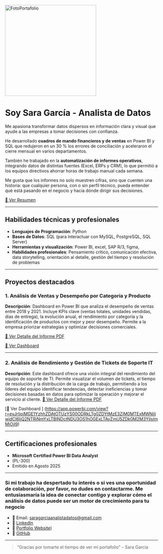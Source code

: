 <img width="300" height="300" alt="FotoPortafolio" src="https://github.com/user-attachments/assets/447b3723-4526-4349-be10-270b56023030" />

# Soy Sara García - Analista de Datos

Me apasiona transformar datos dispersos en información clara y visual que ayude a las empresas a tomar decisiones con confianza.

He desarrollado **cuadros de mando financieros y de ventas** en Power BI y SQL que redujeron en un 30 % los errores de conciliación y aceleraron el cierre mensual en varios departamentos.

También he trabajado en la **automatización de informes operativos**, integrando datos de distintas fuentes (Excel, ERPs y CRM), lo que permitió a los equipos directivos ahorrar horas de trabajo manual cada semana.

Me gusta que los informes no solo muestren cifras, sino que cuenten una historia: que cualquier persona, con o sin perfil técnico, pueda entender qué está pasando en el negocio y hacia dónde dirigir sus decisiones.

[🔗 Ver Resumen ](https://drive.google.com/file/d/1eWNht9hzxu-6xPz2o4y1PJoej5eQjI88/view?usp=sharing)

---

## Habilidades técnicas y profesionales

- **Lenguajes de Programación**: Python
- **Bases de Datos**: SQL (para interactuar con MySQL, PostgreSQL, SQL Server)
- **Herramientas y visualización**: Power BI, excel, SAP R/3, figma, 
- **Habilidades profesionales**: Pensamiento crítico, comunicación efectiva, data storytelling, orientación al detalle, gestión del tiempo y resolución de problemas

---

## Proyectos destacados

### 1. Análisis de Ventas y Desempeño por Categoría y Producto
**Descripción**: Dashboard en Power BI que analiza el desempeño de ventas entre 2018 y 2021. Incluye KPIs clave (ventas totales, unidades vendidas, días de entrega), la evolución anual, el rendimiento por categoría y la identificación de productos con mejor y peor desempeño. Permite a la empresa priorizar estrategias y optimizar decisiones comerciales.

[🔗 Ver Detalle del Informe PDF](https://drive.google.com/file/d/1iJyrFadKdJAMqRWE_BaYuLtvN-HPdbxT/view?usp=sharing)

[🔗 Ver Dashboard](https://app.powerbi.com/view?r=eyJrIjoiZTc1ZDM0YmEtZDQwMC00ZDQzLThmNWYtM2FmZGI3YjY4MDI4IiwidCI6ImE2NDBjNzc1LTViMmQtNDMxZC1hMGJmLTBmMDNiMGMzMjhlOCIsImMiOjR9)

---

### 2. Análisis de Rendimiento y Gestión de Tickets de Soporte IT
**Descripción**: Este dashboard ofrece una visión integral del rendimiento del equipo de soporte de TI. Permite visualizar el volumen de tickets, el tiempo de resolución y la distribución de la carga de trabajo, permitiendo a los líderes del equipo identificar tendencias, detectar ineficiencias y tomar decisiones basadas en datos para optimizar la operación y mejorar el servicio al cliente.
[🔗 Ver Detalle del Informe PDF]( https://drive.google.com/file/d/1972GJ1GiCMBd_SXHwXS0n7SkZ131Dy4h/view?usp=sharing)

[🔗 Ver Dashboard ] (https://app.powerbi.com/view?r=eyJrIjoiMGE1YzhhZDAtOTUzYS00ODRkLTg0ZDYtMzE3ZjM0MTExMWNiIiwidCI6IjQ2NTRiNmYxLTBlNDctNDU3OS1hOGExLTAyZmU5ZDk0M2M3YiIsImMiOjl9)

---

## Certificaciones profesionales

- **Microsoft Certified Power BI Data Analyst**
- (PL-300)
- Emitido  en Agosto 2025

---

### Si mi trabajo ha despertado tu interés o si ves una oportunidad de colaboración, por favor, no dudes en contactarme. Me entusiasmaría la idea de conectar contigo y explorar cómo el análisis de datos puede ser un motor de crecimiento para tu negocio 

- 📧 Email: saragarciaanalistadatos@gmail.com
- 💼 [LinkedIn](https://www.linkedin.com/in/sara-garc%C3%ADaanalistadatos/)  
- 📂 [Portfolio Website](https://sites.google.com/view/portafoliosaragarcia/inicio))  
- 🐙 [GitHub](https://github.com/saragarciaanalista)

---

> “Gracias por tomarte el tiempo de ver mi portafolio” – Sara García
